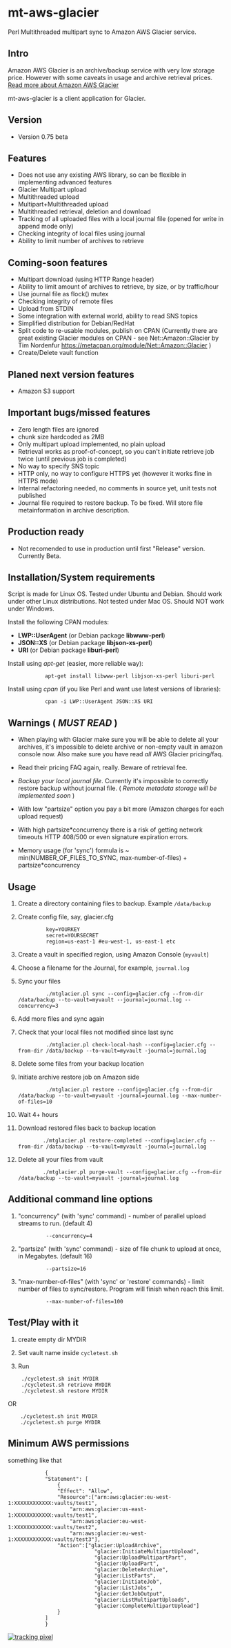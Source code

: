 mt-aws-glacier
==============
Perl Multithreaded multipart sync to Amazon AWS Glacier service.

## Intro

Amazon AWS Glacier is an archive/backup service with very low storage price. However with some caveats in usage and archive retrieval prices.
[Read more about Amazon AWS Glacier](http://aws.amazon.com/glacier/) 

mt-aws-glacier is a client application	 for Glacier.

## Version

* Version 0.75 beta

## Features

* Does not use any existing AWS library, so can be flexible in implementing advanced features
* Glacier Multipart upload
* Multithreaded upload
* Multipart+Multithreaded upload
* Multithreaded retrieval, deletion and download
* Tracking of all uploaded files with a local journal file (opened for write in append mode only)
* Checking integrity of local files using journal
* Ability to limit number of archives to retrieve

## Coming-soon features

* Multipart download (using HTTP Range header)
* Ability to limit amount of archives to retrieve, by size, or by traffic/hour
* Use journal file as flock() mutex
* Checking integrity of remote files
* Upload from STDIN
* Some integration with external world, ability to read SNS topics
* Simplified distribution for Debian/RedHat
* Split code to re-usable modules, publish on CPAN (Currently there are great existing Glacier modules on CPAN - see Net::Amazon::Glacier by Tim Nordenfur https://metacpan.org/module/Net::Amazon::Glacier ) 
* Create/Delete vault function

## Planed next version features

* Amazon S3 support

## Important bugs/missed features

* Zero length files are ignored
* chunk size hardcoded as 2MB
* Only multipart upload implemented, no plain upload
* Retrieval works as proof-of-concept, so you can't initiate retrieve job twice (until previous job is completed)
* No way to specify SNS topic 
* HTTP only, no way to configure HTTPS yet (however it works fine in HTTPS mode)
* Internal refactoring needed, no comments in source yet, unit tests not published
* Journal file required to restore backup. To be fixed. Will store file metainformation in archive description.

## Production ready

* Not recomended to use in production until first "Release" version. Currently Beta.

## Installation/System requirements

Script is made for Linux OS. Tested under Ubuntu and Debian. Should work under other Linux distributions. Not tested under Mac OS.
Should NOT work under Windows. 

Install the following CPAN modules:

* **LWP::UserAgent** (or Debian package **libwww-perl**)
* **JSON::XS** (or Debian package **libjson-xs-perl**)
* **URI** (or Debian package **liburi-perl**)
		
Install using *apt-get* (easier, more reliable way):
				
				apt-get install libwww-perl libjson-xs-perl liburi-perl
				
Install using *cpan* (if you like Perl and want use latest versions of libraries):

				cpan -i LWP::UserAgent JSON::XS URI 


## Warnings ( *MUST READ* )

* When playing with Glacier make sure you will be able to delete all your archives, it's impossible to delete archive
or non-empty vault in amazon console now. Also make sure you have read _all_ AWS Glacier pricing/faq.

* Read their pricing FAQ again, really. Beware of retrieval fee.

* *Backup your local journal file*. Currently it's impossible to correctly restore backup without journal file. ( *Remote metadata storage will be implemented soon* )

* With low "partsize" option you pay a bit more (Amazon charges for each upload request)

* With high partsize*concurrency there is a risk of getting network timeouts HTTP 408/500 or even signature expiration errors.

* Memory usage (for 'sync') formula is ~ min(NUMBER_OF_FILES_TO_SYNC, max-number-of-files) + partsize*concurrency

## Usage
 
1. Create a directory containing files to backup. Example `/data/backup`
2. Create config file, say, glacier.cfg

				key=YOURKEY                                                                                                                                                                                                                                                      
				secret=YOURSECRET                                                                                                                                                                                                                               
				region=us-east-1 #eu-west-1, us-east-1 etc

3. Create a vault in specified region, using Amazon Console (`myvault`)
4. Choose a filename for the Journal, for example, `journal.log`
5. Sync your files

				./mtglacier.pl sync --config=glacier.cfg --from-dir /data/backup --to-vault=myvault --journal=journal.log --concurrency=3
				
6. Add more files and sync again
7. Check that your local files not modified since last sync

				./mtglacier.pl check-local-hash --config=glacier.cfg --from-dir /data/backup --to-vault=myvault -journal=journal.log
    
8. Delete some files from your backup location
9. Initiate archive restore job on Amazon side

				./mtglacier.pl restore --config=glacier.cfg --from-dir /data/backup --to-vault=myvault -journal=journal.log --max-number-of-files=10
    
10. Wait 4+ hours
11. Download restored files back to backup location

				./mtglacier.pl restore-completed --config=glacier.cfg --from-dir /data/backup --to-vault=myvault -journal=journal.log
    
12. Delete all your files from vault

				./mtglacier.pl purge-vault --config=glacier.cfg --from-dir /data/backup --to-vault=myvault -journal=journal.log

## Additional command line options

1. "concurrency" (with 'sync' command) - number of parallel upload streams to run. (default 4)

				--concurrency=4
				
2. "partsize" (with 'sync' command) - size of file chunk to upload at once, in Megabytes. (default 16)

				--partsize=16
				
3. "max-number-of-files" (with 'sync' or 'restore' commands) - limit number of files to sync/restore. Program will finish when reach this limit.

				--max-number-of-files=100

## Test/Play with it

1. create empty dir MYDIR
2. Set vault name inside `cycletest.sh`
3. Run

		./cycletest.sh init MYDIR
		./cycletest.sh retrieve MYDIR
		./cycletest.sh restore MYDIR

OR

		./cycletest.sh init MYDIR
		./cycletest.sh purge MYDIR
		
		
## Minimum AWS permissions

something like that

				{
  				"Statement": [
    				{
      				"Effect": "Allow",
      				"Resource":["arn:aws:glacier:eu-west-1:XXXXXXXXXXXX:vaults/test1",
		  				"arn:aws:glacier:us-east-1:XXXXXXXXXXXX:vaults/test1",
		  				"arn:aws:glacier:eu-west-1:XXXXXXXXXXXX:vaults/test2",
		  				"arn:aws:glacier:eu-west-1:XXXXXXXXXXXX:vaults/test3"],
      				"Action":["glacier:UploadArchive",
                				"glacier:InitiateMultipartUpload",
								"glacier:UploadMultipartPart",
                				"glacier:UploadPart",
                				"glacier:DeleteArchive",
								"glacier:ListParts",
								"glacier:InitiateJob",
								"glacier:ListJobs",
								"glacier:GetJobOutput",
								"glacier:ListMultipartUploads",
								"glacier:CompleteMultipartUpload"] 
    				}
  				]
				}


[![tracking pixel](https://mt-aws.com/mt-aws-glacier-transp.gif "t1")](http://mt-aws.com/)
 
